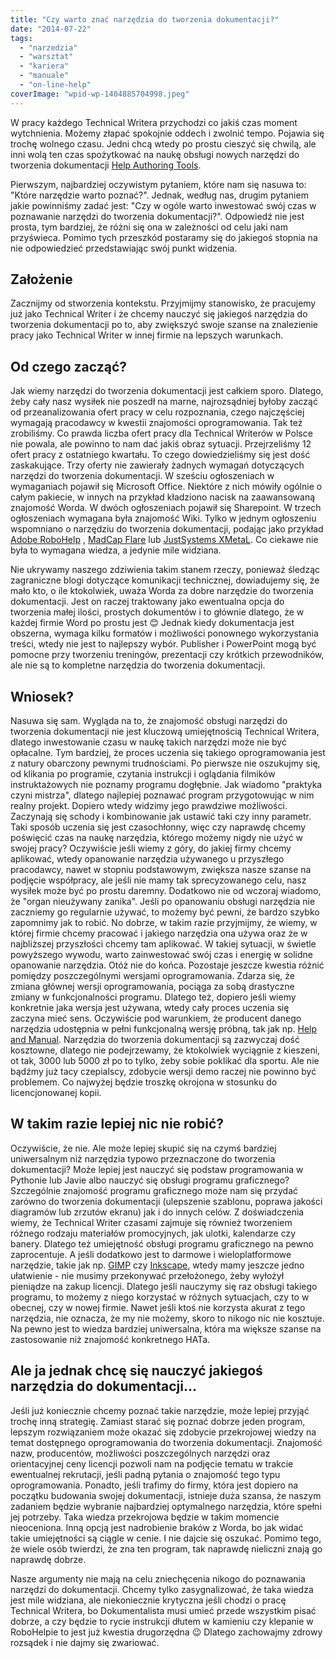 ```yaml
---
title: "Czy warto znać narzędzia do tworzenia dokumentacji?"
date: "2014-07-22"
tags:
  - "narzedzia"
  - "warsztat"
  - "kariera"
  - "manuale"
  - "on-line-help"
coverImage: "wpid-wp-1404885704998.jpeg"
---
```


W pracy każdego Technical Writera przychodzi co jakiś czas moment wytchnienia.
Możemy złapać spokojnie oddech i zwolnić tempo. Pojawia się trochę wolnego
czasu. Jedni chcą wtedy po prostu cieszyć się chwilą, ale inni wolą ten czas
spożytkować na naukę obsługi nowych narzędzi do tworzenia dokumentacji
[Help Authoring Tools](http://en.wikipedia.org/w/index.php?title=Help_authoring_tool).

Pierwszym, najbardziej oczywistym pytaniem, które nam się nasuwa to: "Które
narzędzie warto poznać?". Jednak, według nas, drugim pytaniem jakie powinniśmy
zadać jest: "Czy w ogóle warto inwestować swój czas w poznawanie narzędzi do
tworzenia dokumentacji?". Odpowiedź nie jest prosta, tym bardziej, że różni się
ona w zależności od celu jaki nam przyświeca. Pomimo tych przeszkód postaramy
się do jakiegoś stopnia na nie odpowiedzieć przedstawiając swój punkt widzenia.

## Założenie

Zacznijmy od stworzenia kontekstu. Przyjmijmy stanowisko, że pracujemy już jako
Technical Writer i że chcemy nauczyć się jakiegoś narzędzia do tworzenia
dokumentacji po to, aby zwiększyć swoje szanse na znalezienie pracy jako
Technical Writer w innej firmie na lepszych warunkach.

## Od czego zacząć?

Jak wiemy narzędzi do tworzenia dokumentacji jest całkiem sporo. Dlatego, żeby
cały nasz wysiłek nie poszedł na marne, najrozsądniej byłoby zacząć od
przeanalizowania ofert pracy w celu rozpoznania, czego najczęściej wymagają
pracodawcy w kwestii znajomości oprogramowania. Tak też zrobiliśmy. Co prawda
liczba ofert pracy dla Technical Writerów w Polsce nie powala, ale powinno to
nam dać jakiś obraz sytuacji. Przejrzeliśmy 12 ofert pracy z ostatniego
kwartału. To czego dowiedzieliśmy się jest dość zaskakujące. Trzy oferty nie
zawierały żadnych wymagań dotyczących narzędzi do tworzenia dokumentacji. W
sześciu ogłoszeniach w wymaganiach pojawił się Microsoft Office. Niektóre z nich
mówiły ogólnie o całym pakiecie, w innych na przykład kładziono nacisk na
zaawansowaną znajomość Worda. W dwóch ogłoszeniach pojawił się Sharepoint. W
trzech ogłoszeniach wymagana była znajomość Wiki. Tylko w jednym ogłoszeniu
wspomniano o narzędziu do tworzenia dokumentacji, podając jako przykład
[Adobe RoboHelp](http://www.adobe.com/pl/products/robohelp.html) ,
[MadCap Flare](http://www.madcapsoftware.com/products/flare/) lub
[JustSystems XMetaL](http://xmetal.com). Co ciekawe nie była to wymagana wiedza,
a jedynie mile widziana.

Nie ukrywamy naszego zdziwienia takim stanem rzeczy, ponieważ śledząc
zagraniczne blogi dotyczące komunikacji technicznej, dowiadujemy się, że mało
kto, o ile ktokolwiek, uważa Worda za dobre narzędzie do tworzenia dokumentacji.
Jest on raczej traktowany jako ewentualna opcja do tworzenia małej ilości,
prostych dokumentów i to głównie dlatego, że w każdej firmie Word po prostu jest
😊 Jednak kiedy dokumentacja jest obszerna, wymaga kilku formatów i możliwości
ponownego wykorzystania treści, wtedy nie jest to najlepszy wybór. Publisher i
PowerPoint mogą być pomocne przy tworzeniu treningów, prezentacji czy krótkich
przewodników, ale nie są to kompletne narzędzia do tworzenia dokumentacji.

## Wniosek?

Nasuwa się sam. Wygląda na to, że znajomość obsługi narzędzi do tworzenia
dokumentacji nie jest kluczową umiejętnością Technical Writera, dlatego
inwestowanie czasu w naukę takich narzędzi może nie być opłacalne. Tym bardziej,
że proces uczenia się takiego oprogramowania jest z natury obarczony pewnymi
trudnościami. Po pierwsze nie oszukujmy się, od klikania po programie, czytania
instrukcji i oglądania filmików instruktażowych nie poznamy programu dogłębnie.
Jak wiadomo "praktyka czyni mistrza", dlatego najlepiej poznawać program
przygotowując w nim realny projekt. Dopiero wtedy widzimy jego prawdziwe
możliwości. Zaczynają się schody i kombinowanie jak ustawić taki czy inny
parametr. Taki sposób uczenia się jest czasochłonny, więc czy naprawdę chcemy
poświęcić czas na naukę narzędzia, którego możemy nigdy nie użyć w swojej pracy?
Oczywiście jeśli wiemy z góry, do jakiej firmy chcemy aplikować, wtedy
opanowanie narzędzia używanego u przyszłego pracodawcy, nawet w stopniu
podstawowym, zwiększa nasze szanse na podjęcie współpracy, ale jeśli nie mamy
tak sprecyzowanego celu, nasz wysiłek może być po prostu daremny. Dodatkowo nie
od wczoraj wiadomo, że "organ nieużywany zanika". Jeśli po opanowaniu obsługi
narzędzia nie zaczniemy go regularnie używać, to możemy być pewni, że bardzo
szybko zapomnimy jak to robić. No dobrze, w takim razie przyjmijmy, że wiemy, w
której firmie chcemy pracować i jakiego narzędzia ona używa oraz że w
najbliższej przyszłości chcemy tam aplikować. W takiej sytuacji, w świetle
powyższego wywodu, warto zainwestować swój czas i energię w solidne opanowanie
narzędzia. Otóż nie do końca. Pozostaje jeszcze kwestia różnić pomiędzy
poszczególnymi wersjami oprogramowania. Zdarza się, że zmiana głównej wersji
oprogramowania, pociąga za sobą drastyczne zmiany w funkcjonalności programu.
Dlatego też, dopiero jeśli wiemy konkretnie jaka wersja jest używana, wtedy cały
proces uczenia się zaczyna mieć sens. Oczywiście pod warunkiem, że producent
danego narzędzia udostępnia w pełni funkcjonalną wersję próbną, tak jak np.
[Help and Manual](http://www.helpandmanual.com). Narzędzia do tworzenia
dokumentacji są zazwyczaj dość kosztowne, dlatego nie podejrzewamy, że
ktokolwiek wyciągnie z kieszeni, ot tak, 3000 lub 5000 zł po to tylko, żeby
sobie poklikać dla sportu. Ale nie bądźmy już tacy czepialscy, zdobycie wersji
demo raczej nie powinno być problemem. Co najwyżej będzie troszkę okrojona w
stosunku do licencjonowanej kopii.

## W takim razie lepiej nic nie robić?

Oczywiście, że nie. Ale może lepiej skupić się na czymś bardziej uniwersalnym
niż narzędzia typowo przeznaczone do tworzenia dokumentacji? Może lepiej jest
nauczyć się podstaw programowania w Pythonie lub Javie albo nauczyć się obsługi
programu graficznego? Szczególnie znajomość programu graficznego może nam się
przydać zarówno do tworzenia dokumentacji (ulepszenie szablonu, poprawa jakości
diagramów lub zrzutów ekranu) jak i do innych celów. Z doświadczenia wiemy, że
Technical Writer czasami zajmuje się również tworzeniem różnego rodzaju
materiałów promocyjnych, jak ulotki, kalendarze czy banery. Dlatego też
umiejętność obsługi programu graficznego na pewno zaprocentuje. A jeśli
dodatkowo jest to darmowe i wieloplatformowe narzędzie, takie jak np.
[GIMP](http://www.gimp.org) czy [Inkscape](http://www.inkscape.org), wtedy mamy
jeszcze jedno ułatwienie - nie musimy przekonywać przełożonego, żeby wyłożył
pieniądze na zakup licencji. Dlatego jeśli nauczymy się raz obsługi takiego
programu, to możemy z niego korzystać w różnych sytuacjach, czy to w obecnej,
czy w nowej firmie. Nawet jeśli ktoś nie korzysta akurat z tego narzędzia, nie
oznacza, że my nie możemy, skoro to nikogo nic nie kosztuje. Na pewno jest to
wiedza bardziej uniwersalna, która ma większe szanse na zastosowanie niż
znajomość konkretnego HATa.

## Ale ja jednak chcę się nauczyć jakiegoś narzędzia do dokumentacji...

Jeśli już koniecznie chcemy poznać takie narzędzie, może lepiej przyjąć trochę
inną strategię. Zamiast starać się poznać dobrze jeden program, lepszym
rozwiązaniem może okazać się zdobycie przekrojowej wiedzy na temat dostępnego
oprogramowania do tworzenia dokumentacji. Znajomość nazw, producentów,
możliwości poszczególnych narzędzi oraz orientacyjnej ceny licencji pozwoli nam
na podjęcie tematu w trakcie ewentualnej rekrutacji, jeśli padną pytania o
znajomość tego typu oprogramowania. Ponadto, jeśli trafimy do firmy, która jest
dopiero na początku budowania swojej dokumentacji, istnieje duża szansa, że
naszym zadaniem będzie wybranie najbardziej optymalnego narzędzia, które spełni
jej potrzeby. Taka wiedza przekrojowa będzie w takim momencie nieoceniona. Inną
opcją jest nadrobienie braków z Worda, bo jak widać takie umiejętności są ciągle
w cenie. I nie dajcie się oszukać. Pomimo tego, że wiele osób twierdzi, że zna
ten program, tak naprawdę nieliczni znają go naprawdę dobrze.

Nasze argumenty nie mają na celu zniechęcenia nikogo do poznawania narzędzi do
dokumentacji. Chcemy tylko zasygnalizować, że taka wiedza jest mile widziana,
ale niekoniecznie krytyczna jeśli chodzi o pracę Technical Writera, bo
Dokumentalista musi umieć przede wszystkim pisać dobrze, a czy będzie to rycie
instrukcji dłutem w kamieniu czy klepanie w RoboHelpie to jest już kwestia
drugorzędna 😉 Dlatego zachowajmy zdrowy rozsądek i nie dajmy się zwariować.
